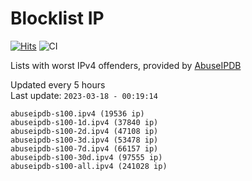 # Blocklist IP

[![Hits](https://hits.seeyoufarm.com/api/count/incr/badge.svg?url=https%3A%2F%2Fgithub.com%2Fborestad%2Fblocklist-ip%2F&count_bg=%2379C83D&title_bg=%23555555&icon=&icon_color=%23E7E7E7&title=hits&edge_flat=false)](https://hits.seeyoufarm.com)  ![CI](https://img.shields.io/github/workflow/status/borestad/blocklist-ip/CI?style=flat-square)

Lists with worst IPv4 offenders, provided by [AbuseIPDB](https://www.abuseipdb.com/)

<!-- FOOTER-PLACEHOLDER -->
Updated every 5 hours<br>
Last update: `2023-03-18 - 00:19:14`
```
abuseipdb-s100.ipv4 (19536 ip)
abuseipdb-s100-1d.ipv4 (37840 ip)
abuseipdb-s100-2d.ipv4 (47108 ip)
abuseipdb-s100-3d.ipv4 (53478 ip)
abuseipdb-s100-7d.ipv4 (66157 ip)
abuseipdb-s100-30d.ipv4 (97555 ip)
abuseipdb-s100-all.ipv4 (241028 ip)
```
